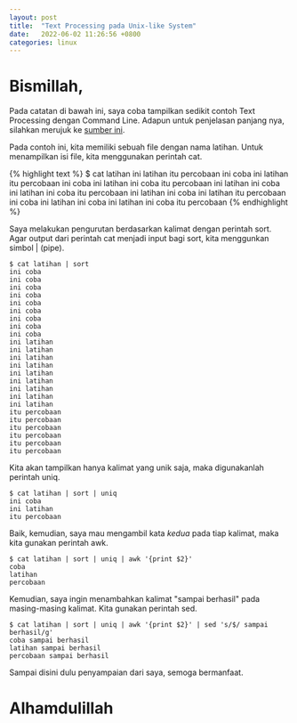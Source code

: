 ```yaml
---
layout: post
title:  "Text Processing pada Unix-like System"
date:   2022-06-02 11:26:56 +0800
categories: linux
---
```


# Bismillah,

Pada catatan di bawah ini, saya coba tampilkan sedikit contoh Text Processing
dengan Command Line. Adapun untuk penjelasan panjang nya, silahkan merujuk
ke [sumber ini](https://learnbyexample.gitbooks.io/linux-command-line/content/Text_Processing.html).

Pada contoh ini, kita memiliki sebuah file dengan nama latihan. Untuk menampilkan isi file, kita 
menggunakan perintah cat.

{% highlight text %}
$ cat latihan 
ini latihan
itu percobaan
ini coba
ini latihan
itu percobaan
ini coba
ini latihan
ini coba
itu percobaan
ini latihan
ini coba
ini latihan
ini coba
itu percobaan
ini latihan
ini coba
ini latihan
itu percobaan
ini coba
ini latihan
ini coba
ini latihan
ini coba
itu percobaan
{% endhighlight %}

Saya melakukan pengurutan berdasarkan kalimat dengan perintah sort. Agar output dari
perintah cat menjadi input bagi sort, kita menggunkan simbol | (pipe).

```text
$ cat latihan | sort
ini coba
ini coba
ini coba
ini coba
ini coba
ini coba
ini coba
ini coba
ini coba
ini latihan
ini latihan
ini latihan
ini latihan
ini latihan
ini latihan
ini latihan
ini latihan
ini latihan
itu percobaan
itu percobaan
itu percobaan
itu percobaan
itu percobaan
itu percobaan
```

Kita akan tampilkan hanya kalimat yang unik saja, maka digunakanlah perintah uniq.

```text
$ cat latihan | sort | uniq
ini coba
ini latihan
itu percobaan
```

Baik, kemudian, saya mau mengambil kata _kedua_ pada tiap kalimat, maka kita gunakan
perintah awk.

```text
$ cat latihan | sort | uniq | awk '{print $2}'
coba
latihan
percobaan
```

Kemudian, saya ingin menambahkan kalimat "sampai berhasil" pada masing-masing kalimat. Kita 
gunakan perintah sed.

```text
$ cat latihan | sort | uniq | awk '{print $2}' | sed 's/$/ sampai berhasil/g'
coba sampai berhasil
latihan sampai berhasil
percobaan sampai berhasil
```

Sampai disini dulu penyampaian dari saya, semoga bermanfaat.

# Alhamdulillah
